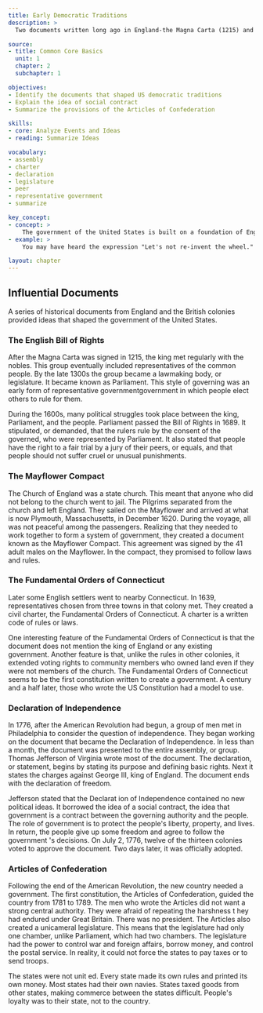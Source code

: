 ```yaml
---
title: Early Democratic Traditions
description: >
  Two documents written long ago in England-the Magna Carta (1215) and the English Bill of Rights (1689)- protected the people from the abuse of the king. These documents and others, such as the Mayflower Compact, provided models for the Declaration of Independence and the Articles of Confederation.

source:
- title: Common Core Basics
  unit: 1
  chapter: 2
  subchapter: 1

objectives:
- Identify the documents that shaped US democratic traditions
- Explain the idea of social contract 
- Summarize the provisions of the Articles of Confederation

skills:
- core: Analyze Events and Ideas
- reading: Summarize Ideas

vocabulary:
- assembly
- charter
- declaration
- legislature
- peer
- representative government
- summarize

key_concept:
- concept: >
    The government of the United States is built on a foundation of English laws and government. 
- example: >
    You may have heard the expression "Let's not re-invent the wheel." The idea behind this saying is that we should not waste time duplicating what others have done. The wheel was invented long ago; today the question is how can we improve the wheel. For example, tires continue to be made with stronger materials and safer designs. In the some way, when people form the government of a new notion, they often look to pr7vious examples to see what hos worked well.

layout: chapter
---
```

## Influential Documents

A series of historical documents from England and the British colonies provided ideas that shaped the government of the United States.

### The English Bill of Rights

After the Magna Carta was signed in 1215, the king met regularly with the nobles. This group eventually included representatives of the common people. By the late 1300s the group became a lawmaking body, or legislature. It became known as Parliament. This style of governing was an early form of representative governmentgovernment in which people elect others to rule for them.

During the 1600s, many political struggles took place between the king, Parliament, and the people. Parliament passed the Bill of Rights in 1689. It stipulated, or demanded, that the rulers rule by the consent of the governed, who were represented by Parliament. It also stated that people have the right to a fair trial by a jury of their peers, or equals, and that people should not suffer cruel or unusual punishments.

### The Mayflower Compact

The Church of England was a state church. This meant that anyone who did not belong to the church went to jail. The Pilgrims separated from the church and left England. They sailed on the Mayflower and arrived at what is now Plymouth, Massachusetts, in December 1620. During the voyage, all was not peaceful among the passengers. Realizing that they needed to work together to form a system of government, they created a document known as the Mayflower Compact. This agreement was signed by the 41 adult males on the Mayflower. In the compact, they promised to follow laws and rules.

### The Fundamental Orders of Connecticut

Later some English settlers went to nearby Connecticut. In 1639, representatives chosen from three towns in that colony met. They created a civil charter, the Fundamental Orders of Connecticut. A charter is a written code of rules or laws.

One interesting feature of the Fundamental Orders of Connecticut is that the document does not mention the king of England or any existing government. Another feature is that, unlike the rules in other colonies, it extended voting rights to community members who owned land even if they were not members of the church. The Fundamental Orders of Connecticut seems to be the first constitution written to create a government. A century and a half later, those who wrote the US Constitution had a model to use.

### Declaration of Independence

In 1776, after the American Revolution had begun, a group of men met in Philadelphia to consider the question of independence. They began working on the document that became the Declaration of Independence. In less than a month, the document was presented to the entire assembly, or group. Thomas Jefferson of Virginia wrote most of the document. The declaration, or statement, begins by stating its purpose and defining basic rights. Next it states the charges against George III, king of England. The document ends with the declaration of freedom.

Jefferson stated that the Declarat ion of Independence contained no new political ideas. It borrowed the idea of a social contract, the idea that government is a contract between the governing authority and the people. The role of government is to protect the people's liberty, property, and lives. In return, the people give up some freedom and agree to follow the government 's decisions. On July 2, 1776, twelve of the thirteen colonies voted to approve the document. Two days later, it was officially adopted.

### Articles of Confederation

Following the end of the American Revolution, the new country needed a government. The first constitution, the Articles of Confederation, guided the country from 1781 to 1789. The men who wrote the Articles did not want a strong central authority. They were afraid of repeating the harshness t hey had endured under Great Britain. There was no president. The Articles also created a unicameral legislature. This means that the legislature had only one chamber, unlike Parliament, which had two chambers. The legislature had the power to control war and foreign affairs, borrow money, and control the postal service. In reality, it could not force the states to pay taxes or to send troops.

The states were not unit ed. Every state made its own rules and printed its own money. Most states had their own navies. States taxed goods from other states, making commerce between the states difficult. People's loyalty was to their state, not to the country.